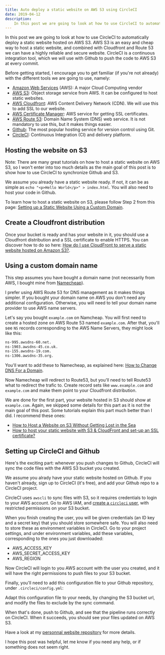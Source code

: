 ```yaml
---
title: Auto deploy a static website on AWS S3 using CircleCI
date: 2019-04-12
description:
    In this post we are going to look at how to use CircleCI to automatically deploy a static website hosted on AWS S3. AWS S3 is an easy and cheap way to host a static website, and combined with Cloudfront and Route 53 we can have a highly reliable and secure website. CircleCI is a continuous integration tool, which we will use with Github to push the code to AWS S3 at every commit.
---
```


In this post we are going to look at how to use CircleCI to automatically deploy a static website hosted on AWS S3. AWS S3 is an easy and cheap way to host a static website, and combined with Cloudfront and Route 53 we can have a highly reliable and secure website. CircleCI is a continuous integration tool, which we will use with Github to push the code to AWS S3 at every commit.

Before getting started, I encourage you to get familiar (if you're not already) with the different tools we are going to use, namely:

- [Amazon Web Services](https://aws.amazon.com/) (AWS): A major Cloud Computing vendor
- [AWS S3](https://aws.amazon.com/s3/): Object storage service from AWS. It can be configured to host static websites.
- [AWS Cloudfront](https://aws.amazon.com/cloudfront): AWS Content Delivery Network (CDN). We will use this to add SSL to our website. 
- [AWS Certificate Manager](https://aws.amazon.com/certificate-manager/): AWS service for getting SSL certificates.
- [AWS Route 53](https://aws.amazon.com/route53): Domain Name System (DNS) web service. It is not mandatory to use this, but it makes things easier.
- [Github](https://gitub.com): The most popular hosting service for version control using Git.
- [CircleCI](https://circleci.com/): Continuous Integration (CI) and delivery platform.


## Hosting the website on S3

Note: There are many great tutorials on how to host a static website on AWS S3, so I won't enter into too much details as the main goal of this post is to show how to use CircleCI to synchronize Github and S3.

We assume you already have a static website ready. If not, it can be as simple as `echo "<p>Hello World</p>" > index.html`. You will also need to host your code in Github.

To learn how to host a static website on S3, please follow Step 2 from this page: [Setting up a Static Website Using a Custom Domain](https://docs.aws.amazon.com/AmazonS3/latest/dev/website-hosting-custom-domain-walkthrough.html).

## Create a Cloudfront distribution

Once your bucket is ready and has your website in it, you should use a Cloudfront distribution and a SSL certificate to enable HTTPS. You can discover how to do so here: [How do I use CloudFront to serve a static website hosted on Amazon S3?](https://aws.amazon.com/premiumsupport/knowledge-center/cloudfront-serve-static-website/).


## Using a custom domain name

This step assumes you have bought a domain name (not necessarily from AWS, I bought mine from [Namecheap](https://www.namecheap.com/)). 

I prefer using AWS Route 53 for DNS management as it makes things simpler. If you bought your domain name on AWS you don't need any additional configuration. Otherwise, you will need to tell your domain name provider to use AWS name servers.

Let's say you bought `example.com` on Namcheap. You will first need to create a hosted zone on AWS Route 53 named `example.com`. After that, you'll see `NS` records corresponding to the AWS Name Servers, they might look like this:

``` bash
ns-995.awsdns-60.net.
ns-1903.awsdns-45.co.uk.
ns-155.awsdns-19.com.
ns-1306.awsdns-35.org.
```

You'll want to add these to Namecheap, as explained here: [How to Change DNS For a Domain](https://www.namecheap.com/support/knowledgebase/article.aspx/767/10/how-to-change-dns-for-a-domain).

Now Namecheap will redirect to Route53, but you'll need to tell Route53 what to redirect the trafic to. Create record sets like `www.example.com` and `example.com` and make them point to your Cloudfront distribution. 

We are done for the first part, your website hosted in S3 should show at `example.com`. Again, we skipped some details for this part as it is not the main goal of this post. Some tutorials explain this part much better than I did. I recommend these ones:

- [How to Host a Website on S3 Without Getting Lost in the Sea](https://medium.freecodecamp.org/how-to-host-a-website-on-s3-without-getting-lost-in-the-sea-e2b82aa6cd38)
- [How to host your static website with S3 & CloudFront and set-up an SSL certificate?](https://medium.com/devopslinks/how-to-host-your-static-website-with-s3-cloudfront-and-set-up-an-ssl-certificate-9ee48cd701f9)

## Setting up CircleCI and Github

Here's the exciting part: whenever you push changes to Github, CircleCI will sync the code files with the AWS S3 bucket you created.

We assume you alrady have your static website hosted on Github. If you haven't already, sign up to CircleCI (it's free), and add your Github repo to a CircleCI project. 

CircleCI uses `awscli` to sync files with S3, so it requires credentials to login to your AWS account. Go to AWS IAM, and [create a `circleci` user](https://docs.aws.amazon.com/IAM/latest/UserGuide/id_users_create.html#id_users_create_cliwpsapi), with restricted permissions on your S3 bucket.

When you finish creating the user, you will be given credentials (an ID key and a secret key) that you should store somewhere safe. You will also need to store these as environment variables in CircleCI. Go to your project settings, and under environment variables, add these variables, corresponding to the ones you just downloaded:

- AWS_ACCESS_KEY
- AWS_SECRET_ACCESS_KEY
- AWS_REGION

Now CircleCI will login to you AWS account with the user you created, and it will have the right permissions to push files to your S3 bucket.

Finally, you'll need to add this configuration file to your Github repository, under `.circleci/config.yml`:

<!-- <script src="https://gist.github.com/ericdaat/2a91569f770a479ee1f02596ef94be56.js"></script> -->

Adapt this configuration file to your needs, by changing the S3 bucket url, and modify the files to exclude by the sync command.

When that's done, push to Github, and see that the pipeline runs correctly on CircleCI. When it succeeds, you should see your files updated on AWS S3.

Have a look at my [personnal website repository](https://github.com/ericdaat/edaoud.com) for more details. 

I hope this post was helpful, let me know if you need any help, or if something does not seem right.
